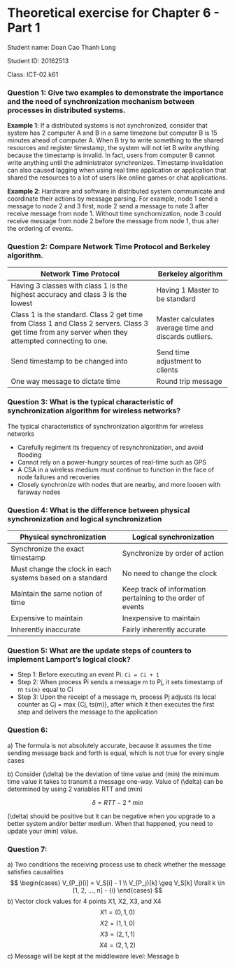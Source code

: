 # Theoretical exercise for Chapter 6 - Part 1
Student name: Doan Cao Thanh Long

Student ID: 20162513

Class: ICT-02.k61

### Question 1: Give two examples to demonstrate the importance and the need of synchronization mechanism between processes in distributed systems.

**Example 1**: If a distributed systems is not synchronized, consider that system has 2 computer A and B in a same timezone but computer B is 15 minutes ahead of computer A. When B try to write something to the shared resources and register timestamp, the system will not let B write anything because the timestamp is invalid. In fact, users from computer B cannot write anything until the administrator synchronizes. Timestamp invalidation can also caused lagging when using real time application or application that shared the resources to a lot of users like online games or chat applications.

**Example 2**: Hardware and software in distributed system communicate and coordinate their actions by message parsing. For example, node 1 send a message to node 2 and 3 first, node 2 send a message to note 3 after receive message from node 1. Without time synchornization, node 3 could receive message from node 2 before the message from node 1, thus alter the ordering of events.  

### Question 2: Compare Network Time Protocol and Berkeley algorithm.
|Network Time Protocol|Berkeley algorithm|
|---|---|
|Having 3 classes with class 1 is the highest accuracy and class 3 is the lowest|Having 1 Master to be standard|
|Class 1 is the standard. Class 2 get time from Class 1 and Class 2 servers. Class 3 get time from any server when they attempted connecting to one.|Master calculates average time and discards outliers.|
|Send timestamp to be changed into|Send time adjustment to clients|
|One way message to dictate time|Round trip message|

### Question 3: What is the typical characteristic of synchronization algorithm for wireless networks?
The typical characteristics of synchronization algorithm for wireless networks

- Carefully regiment its frequency of resynchronization, and avoid flooding
- Cannot rely on a power-hungry sources of real-time such as GPS
- A CSA in a wireless medium must continue to function in the face of node failures and recoveries
- Closely synchronize with nodes that are nearby, and more loosen with faraway nodes

### Question 4: What is the difference between physical synchronization and logical synchronization
|Physical synchronization|Logical synchronization|
|---|---|
|Synchronize the exact timestamp|Synchronize by order of action|
|Must change the clock in each systems based on a standard|No need to change the clock|
|Maintain the same notion of time|Keep track of information pertaining to the order of events|
|Expensive to maintain|Inexpensive to maintain|
|Inherently inaccurate|Fairly inherently accurate|

### Question 5: What are the update steps of counters to implement Lamport’s logical clock?
- Step 1: Before executing an event Pi: `Ci = Ci + 1`
- Step 2: When process Pi sends a message m to Pj, it sets timestamp of m `ts(m)` equal to Ci
- Step 3: Upon the receipt of a message m, process Pj adjusts its local counter as Cj = max {Cj, ts(m)}, after which it then executes the first step and delivers the message to the application

### Question 6: 
a) The formula is not absolutely accurate, because it assumes the time sending message back and forth is equal, which is not true for every single cases

b) Consider \(\delta\) be the deviation of time value and \(min\) the minimum time value it takes to transmit a message one-way. Value of \(\delta\) can be determined by using 2 variables RTT and \(min\)

$$\delta = RTT - 2 * min$$

\(\delta\) should be positive but it can be negative when you upgrade to a better system and/or better medium. When that happened, you need to update your \(min\) value.

### Question 7:
a) Two conditions the receiving process use to check whether the message satisfies causalities
$$
\begin{cases}
V_{P_j}[i] = V_S[i] - 1 \\
V_{P_j}[k] \geq V_S[k] \forall k \in [1, 2, ..., n] - {i}
\end{cases}
$$
b) Vector clock values for 4 points X1, X2, X3, and X4
$$
X1 = (0, 1, 0)
$$
$$
X2 = (1, 1, 0)
$$
$$
X3 = (2, 1, 1)
$$
$$
X4 = (2, 1, 2)  
$$
c) Message will be kept at the middleware level: Message b